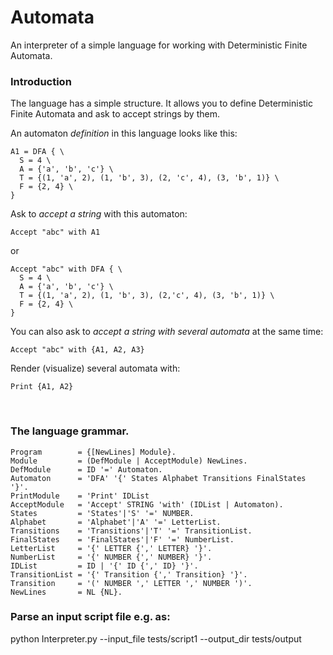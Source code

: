 # Automata
An interpreter of a simple language for working with Deterministic Finite Automata.

### Introduction
The language has a simple structure. It allows you to define Deterministic Finite Automata and ask to accept strings by them.

An automaton *definition* in this language looks like this:

```
A1 = DFA { \
  S = 4 \
  A = {'a', 'b', 'c'} \
  T = {(1, 'a', 2), (1, 'b', 3), (2, 'c', 4), (3, 'b', 1)} \
  F = {2, 4} \
}
```
Ask to *accept a string* with this automaton: <br />
```
Accept "abc" with A1
```
or
```
Accept "abc" with DFA { \
  S = 4 \
  A = {'a', 'b', 'c'} \
  T = {(1, 'a', 2), (1, 'b', 3), (2,'c', 4), (3, 'b', 1)} \
  F = {2, 4} \
}
```

You can also ask to *accept a string with several automata* at the same time:  <br />
```
Accept "abc" with {A1, A2, A3}
```

Render (visualize) several automata with:  <br />
```
Print {A1, A2}
```

<br />

### The language grammar. <br />

```
Program        = {[NewLines] Module}.
Module         = (DefModule | AcceptModule) NewLines.
DefModule      = ID '=' Automaton.
Automaton      = 'DFA' '{' States Alphabet Transitions FinalStates '}'.
PrintModule    = 'Print' IDList
AcceptModule   = 'Accept' STRING 'with' (IDList | Automaton).
States         = 'States'|'S' '=' NUMBER.
Alphabet       = 'Alphabet'|'A' '=' LetterList.
Transitions    = 'Transitions'|'T' '=' TransitionList.
FinalStates    = 'FinalStates'|'F' '=' NumberList.
LetterList     = '{' LETTER {',' LETTER} '}'.
NumberList     = '{' NUMBER {',' NUMBER} '}'.
IDList         = ID | '{' ID {',' ID} '}'.
TransitionList = '{' Transition {',' Transition} '}'.
Transition     = '(' NUMBER ',' LETTER ',' NUMBER ')'.
NewLines       = NL {NL}.
```

### Parse an input script file e.g. as:  <br />
python Interpreter.py --input_file tests/script1 --output_dir tests/output
